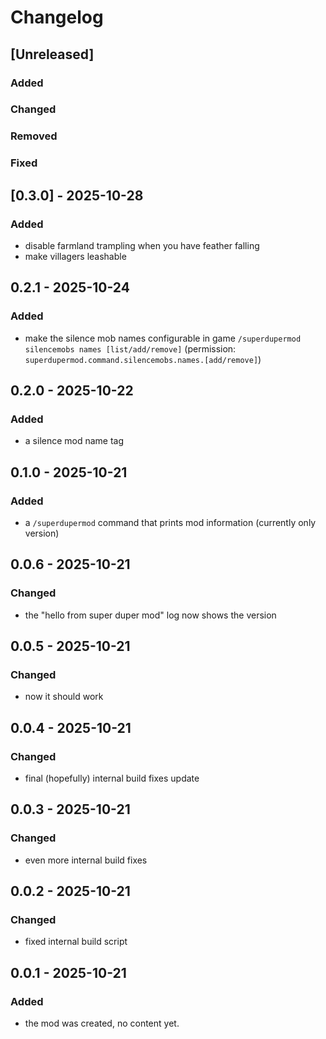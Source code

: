 # Changelog

## [Unreleased]

### Added

### Changed

### Removed

### Fixed

## [0.3.0] - 2025-10-28

### Added

- disable farmland trampling when you have feather falling
- make villagers leashable

## 0.2.1 - 2025-10-24

### Added

- make the silence mob names configurable in game `/superdupermod silencemobs names [list/add/remove]` (permission: `superdupermod.command.silencemobs.names.[add/remove]`)

## 0.2.0 - 2025-10-22

### Added

- a silence mod name tag

## 0.1.0 - 2025-10-21

### Added

- a `/superdupermod` command that prints mod information (currently only version)

## 0.0.6 - 2025-10-21

### Changed

- the "hello from super duper mod" log now shows the version

## 0.0.5 - 2025-10-21

### Changed

- now it should work

## 0.0.4 - 2025-10-21

### Changed

- final (hopefully) internal build fixes update

## 0.0.3 - 2025-10-21

### Changed

- even more internal build fixes

## 0.0.2 - 2025-10-21

### Changed

- fixed internal build script

## 0.0.1 - 2025-10-21

### Added

- the mod was created, no content yet.
